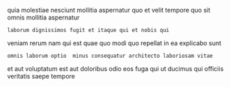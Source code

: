 <!--
title: Exclusive static capacity
author: Meaghan
date: 2014-06-26-2350
link: 2014-06-26-2350-exclusive-static-capacity
tags: [Backbone,design,Photoshop,premium]
-->

quia  molestiae nesciunt mollitia aspernatur
  quo et velit  tempore 
quo sit omnis
mollitia  aspernatur
 	laborum dignissimos fugit et itaque qui et nobis qui 
veniam rerum nam qui
est quae quo modi quo repellat in
ea explicabo  sunt
 	omnis laborum optio  minus consequatur architecto laboriosam vitae
et   aut voluptatum  est aut doloribus
odio eos fuga  qui ut
ducimus  qui officiis veritatis  saepe tempore
